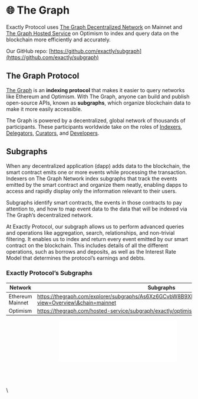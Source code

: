 # 🌐 The Graph

Exactly Protocol uses [The Graph Decentralized Network](https://thegraph.com/docs/en/network/overview/) on Mainnet and [The Graph Hosted Service](https://thegraph.com/docs/en/deploying/hosted-service/) on Optimism to index and query data on the blockchain more efficiently and accurately.

Our GitHub repo: [https://github.com/exactly/subgraph](https://github.com/exactly/subgraph)

## The Graph Protocol

[The Graph](https://thegraph.com/en/) is an **indexing protocol** that makes it easier to query networks like Ethereum and Optimism. With The Graph, anyone can build and publish open-source APIs, known as **subgraphs**, which organize blockchain data to make it more easily accessible.

The Graph is powered by a decentralized, global network of thousands of participants. These participants worldwide take on the roles of [Indexers](https://thegraph.com/docs/en/network/indexing/), [Delegators](https://thegraph.com/docs/en/network/delegating/), [Curators](https://thegraph.com/docs/en/network/curating/), and [Developers](https://thegraph.com/docs/en/network/developing/).

## Subgraphs

When any decentralized application (dapp) adds data to the blockchain, the smart contract emits one or more events while processing the transaction. Indexers on The Graph Network index subgraphs that track the events emitted by the smart contract and organize them neatly, enabling dapps to access and rapidly display only the information relevant to their users.

Subgraphs identify smart contracts, the events in those contracts to pay attention to, and how to map event data to the data that will be indexed via The Graph’s decentralized network.

At Exactly Protocol, our subgraph allows us to perform advanced queries and operations like aggregation, search, relationships, and non-trivial filtering. It enables us to index and return every event emitted by our smart contract on the blockchain. This includes details of all the different operations, such as borrows and deposits, as well as the Interest Rate Model that determines the protocol’s earnings and debts.

### Exactly Protocol’s Subgraphs

| Network          | Subgraphs                                                                                                                                                                                                                               |
| ---------------- | --------------------------------------------------------------------------------------------------------------------------------------------------------------------------------------------------------------------------------------- |
| Ethereum Mainnet | [https://thegraph.com/explorer/subgraphs/As6Xz6GCvbW8B9Xb7Rx2LqQeJcL3FcUyD8Tk95L8rG5d?view=Overview\&chain=mainnet ](https://thegraph.com/explorer/subgraphs/As6Xz6GCvbW8B9Xb7Rx2LqQeJcL3FcUyD8Tk95L8rG5d?view=Overview\&chain=mainnet) |
| Optimism         | [https://thegraph.com/hosted-service/subgraph/exactly/optimism ](https://thegraph.com/hosted-service/subgraph/exactly/exactly-optimism)                                                                                                 |

<div align="right">

<figure><img src="../.gitbook/assets/Powered by The Graph - Outline White.png" alt=""><figcaption></figcaption></figure>

</div>

\
\
\
\

